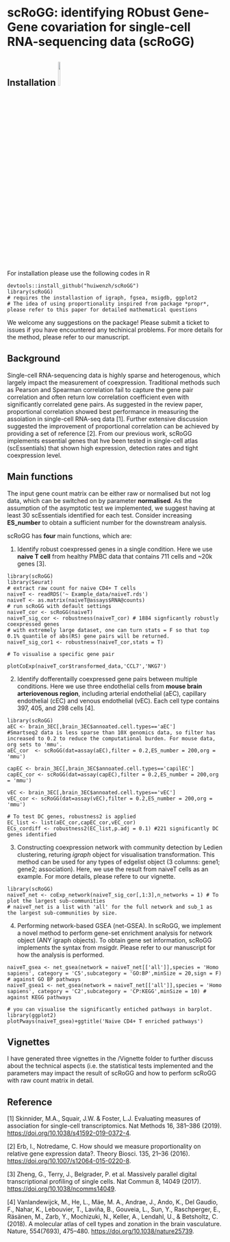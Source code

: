 # scRoGG: identifying RObust Gene-Gene covariation for single-cell RNA-sequencing data (scRoGG)

## Installation                                            <img src="https://user-images.githubusercontent.com/46465953/211182218-b577f94b-6b44-4c11-83aa-7d2ba20406e2.png" width=10% height=12%> 

For installation please use the following codes in R
```
devtools::install_github("huiwenzh/scRoGG")
library(scRoGG)
# requires the installastion of igraph, fgsea, msigdb, ggplot2
# The idea of using proportionality inspired from package *propr*, please refer to this paper for detailed mathematical questions
```
We welcome any suggestions on the package! Please submit a ticket to issues if you have encountered any techinical problems. For more details for the method, please refer to our manuscript. 

## Background

Single-cell RNA-sequencing data is highly sparse and heterogenous, which largely impact the measurement of coexpression. Traditional methods such as Pearson and Spearman correlation fail to capture the gene pair correlation and often return low correlation coefficient even with significantly correlated gene pairs. As suggested in the review paper, proportional correlation showed best performance in measuring the assoiation in single-cell RNA-seq data [1]. Further extensive discussion suggested the improvement of proportional correlation can be achieved by providing a set of reference [2]. From our previous work, scRoGG implements essential genes that hve been tested in single-cell atlas (scEssentials) that shown high expression, detection rates and tight coexpression level.

## Main functions
The input gene count matrix can be either raw or normalised but not log data, which can be switched on by parameter **normalised**. As the assumption of the asymptotic test we implemented, we suggest having at least 30 scEssentials identified for each test. Consider increasing **ES_number** to obtain a sufficient number for the downstream analysis. 

scRoGG has **four** main functions, which are:
1. Identify robust coexpressed genes in a single condition. Here we use **naive T cell** from healthy PMBC data that contains 711 cells and ~20k genes [3].

```
library(scRoGG)
library(Seurat)
# extract raw count for naive CD4+ T cells
naiveT <- readRDS('~ Example_data/naiveT.rds')
naiveT <- as.matrix(naiveT@assays$RNA@counts)
# run scRoGG with default settings
naiveT_cor <- scRoGG(naiveT) 
naiveT_sig_cor <- robustness(naiveT_cor) # 1884 signficantly robustly coexpressed genes
# with extremely large dataset, one can turn stats = F so that top 0.1% quantile of abs(RS) gene pairs will be returned.
naiveT_sig_cor1 <- robustness(naiveT_cor,stats = T)

# To visualise a specific gene pair

plotCoExp(naiveT_cor$transformed_data,'CCL7','NKG7')
```
2. Identify dofferentailly coexpressed gene pairs between multiple conditions. Here we use three endothelial cells from **mouse brain arteriovenous region**, including arterial endothelial (aEC), capillary endothelial (cEC) and venous endothelial (vEC). Each cell type contains 397, 405, and 298 cells [4].
```
library(scRoGG)
aEC <- brain_3EC[,brain_3EC$annoated.cell.types=='aEC']
#Smartseq2 data is less sparse than 10X genomics data, so filter has increased to 0.2 to reduce the computational burden. For mouse data, org sets to 'mmu'. 
aEC_cor  <- scRoGG(dat=assay(aEC),filter = 0.2,ES_number = 200,org = 'mmu') 

capEC <- brain_3EC[,brain_3EC$annoated.cell.types=='capilEC']
capEC_cor <- scRoGG(dat=assay(capEC),filter = 0.2,ES_number = 200,org = 'mmu') 

vEC <- brain_3EC[,brain_3EC$annoated.cell.types=='vEC']
vEC_cor <- scRoGG(dat=assay(vEC),filter = 0.2,ES_number = 200,org = 'mmu')

# To test DC genes, robustness2 is applied
EC_list <- list(aEC_cor,capEC_cor,vEC_cor)
ECs_cordiff <- robustness2(EC_list,p.adj = 0.1) #221 significantly DC genes identified
```
3. Constructing coexpression network with community detection by Ledien clustering, returing *igraph* object for visualisation transformation. This method can be used for any types of edgelist object (3 columns: gene1; gene2; association). Here, we use the result from naiveT cells as an example. For more details, please refere to our vignette.

```
library(scRoGG)
naiveT_net <- coExp_network(naiveT_sig_cor[,1:3],n_networks = 1) # To plot the largest sub-communities
# naiveT_net is a list with 'all' for the full network and sub_1 as the largest sub-communities by size.
```

4. Performing network-based GSEA (net-GSEA). In scRoGG, we implement a novel method to perform gene-set enrichment analysis for network object (ANY igraph objects). To obtain gene set information, scRoGG implements the syntax from msigdr. Please refer to our manuscript for how the analysis is performed.

```
naiveT_gsea <- net_gsea(network = naiveT_net[['all']],species = 'Homo sapiens', category = 'C5',subcategory = 'GO:BP',minSize = 20,sign = F) # against GO BP pathways
naiveT_gsea1 <- net_gsea(network = naiveT_net[['all']],species = 'Homo sapiens', category = 'C2',subcategory = 'CP:KEGG',minSize = 10) # against KEGG pathways

# you can visualise the significantly entiched pathways in barplot.
library(ggplot2)
plotPways(naiveT_gsea)+ggtitle('Naive CD4+ T enriched pathways')
```
## Vignettes
I have generated three vignettes in the /Vignette folder to further discuss about the technical aspects (i.e. the statistical tests implemented and the parameters may impact the result of scRoGG and how to perform scRoGG with raw count matrix in detail.

## Reference
[1] Skinnider, M.A., Squair, J.W. & Foster, L.J. Evaluating measures of association for single-cell transcriptomics. Nat Methods 16, 381–386 (2019). https://doi.org/10.1038/s41592-019-0372-4.

[2] Erb, I., Notredame, C. How should we measure proportionality on relative gene expression data?. Theory Biosci. 135, 21–36 (2016). https://doi.org/10.1007/s12064-015-0220-8.

[3] Zheng, G., Terry, J., Belgrader, P. et al. Massively parallel digital transcriptional profiling of single cells. Nat Commun 8, 14049 (2017). https://doi.org/10.1038/ncomms14049.

[4] Vanlandewijck, M., He, L., Mäe, M. A., Andrae, J., Ando, K., Del Gaudio, F., Nahar, K., Lebouvier, T., Laviña, B., Gouveia, L., Sun, Y., Raschperger, E., Räsänen, M., Zarb, Y., Mochizuki, N., Keller, A., Lendahl, U., & Betsholtz, C. (2018). A molecular atlas of cell types and zonation in the brain vasculature. Nature, 554(7693), 475–480. https://doi.org/10.1038/nature25739.



